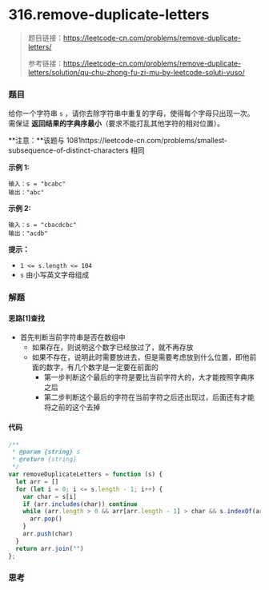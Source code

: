 # 316.remove-duplicate-letters

> 题目链接：https://leetcode-cn.com/problems/remove-duplicate-letters/
>
> 参考链接：https://leetcode-cn.com/problems/remove-duplicate-letters/solution/qu-chu-zhong-fu-zi-mu-by-leetcode-soluti-vuso/

### 题目

给你一个字符串 `s` ，请你去除字符串中重复的字母，使得每个字母只出现一次。需保证 **返回结果的字典序最小**（要求不能打乱其他字符的相对位置）。

**注意：**该题与 1081https://leetcode-cn.com/problems/smallest-subsequence-of-distinct-characters 相同

**示例  1:**

```
输入：s = "bcabc"
输出："abc"
```

**示例  2:**

```
输入：s = "cbacdcbc"
输出："acdb"
```

**提示：**

* `1 <= s.length <= 104`
* `s` 由小写英文字母组成



### 解题

#### 思路[1]查找

* 首先判断当前字符串是否在数组中
  * 如果存在，则说明这个数字已经放过了，就不再存放
  * 如果不存在，说明此时需要放进去，但是需要考虑放到什么位置，即他前面的数字，有几个数字是一定要在前面的
    * 第一步判断这个最后的字符是要比当前字符大的，大才能按照字典序之后
    * 第二步判断这个最后的字符在当前字符之后还出现过，后面还有才能将之前的这个去掉

#### 代码

```javascript
/**
 * @param {string} s
 * @return {string}
 */
var removeDuplicateLetters = function (s) {
  let arr = []
  for (let i = 0; i <= s.length - 1; i++) {
    var char = s[i]
    if (arr.includes(char)) continue
    while (arr.length > 0 && arr[arr.length - 1] > char && s.indexOf(arr[arr.length - 1], i) > i) {
      arr.pop()
    }
    arr.push(char)
  }
  return arr.join("")
};
```



### 思考

